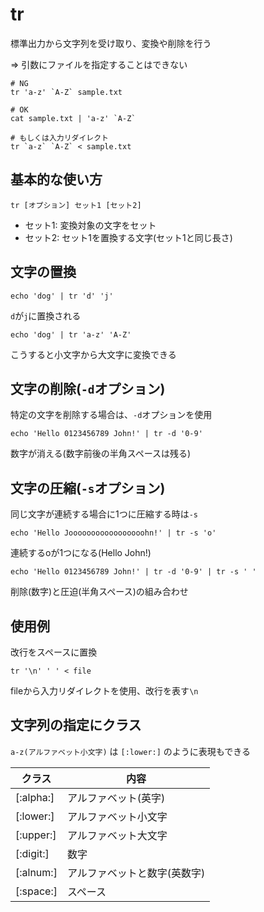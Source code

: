 # tr
標準出力から文字列を受け取り、変換や削除を行う

=> 引数にファイルを指定することはできない

```
# NG
tr 'a-z' `A-Z` sample.txt

# OK
cat sample.txt | 'a-z' `A-Z`

# もしくは入力リダイレクト
tr `a-z` `A-Z` < sample.txt
```

## 基本的な使い方
```
tr [オプション] セット1 [セット2]
```
- セット1: 変換対象の文字をセット
- セット2: セット1を置換する文字(セット1と同じ長さ)

## 文字の置換
```
echo 'dog' | tr 'd' 'j'
```
`d`が`j`に置換される

```
echo 'dog' | tr 'a-z' 'A-Z'
```
こうすると小文字から大文字に変換できる

## 文字の削除(`-d`オプション)
特定の文字を削除する場合は、`-d`オプションを使用
```
echo 'Hello 0123456789 John!' | tr -d '0-9'
```
数字が消える(数字前後の半角スペースは残る)

## 文字の圧縮(`-s`オプション)
同じ文字が連続する場合に1つに圧縮する時は`-s`
```
echo 'Hello Jooooooooooooooooohn!' | tr -s 'o'
```
連続するoが1つになる(Hello John!)

```
echo 'Hello 0123456789 John!' | tr -d '0-9' | tr -s ' '
```
削除(数字)と圧迫(半角スペース)の組み合わせ

## 使用例
改行をスペースに置換
```
tr '\n' ' ' < file
```
fileから入力リダイレクトを使用、改行を表す`\n`

## 文字列の指定にクラス
`a-z(アルファベット小文字)` は `[:lower:]` のように表現もできる 

| クラス    | 内容                         |
|-----------|------------------------------|
| [:alpha:] | アルファベット(英字)         |
| [:lower:] | アルファベット小文字         |
| [:upper:] | アルファベット大文字         |
| [:digit:] | 数字                         |
| [:alnum:] | アルファベットと数字(英数字) |
| [:space:] | スペース                     |

